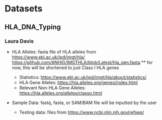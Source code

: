 # Datasets
## HLA_DNA_Typing
### Laura Davis

- HLA Alleles: fasta file of HLA alleles from https://www.ebi.ac.uk/ipd/imgt/hla/
https://github.com/ANHIG/IMGTHLA/blob/Latest/hla_gen.fasta  ** for now, this will be shortened to just Class I HLA genes
  - Statistics: https://www.ebi.ac.uk/ipd/imgt/hla/about/statistics/
  - HLA Gene Alleles: https://hla.alleles.org/genes/index.html
  - Relevant Non-HLA Gene Alleles: https://hla.alleles.org/alleles/classo.html

- Sample Data: fastq, fasta, or SAM/BAM 
file will be inputted by the user
  - Testing data: files from https://www.ncbi.nlm.nih.gov/refseq/ 
